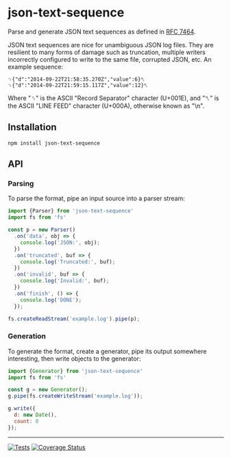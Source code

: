 # json-text-sequence

Parse and generate JSON text sequences as defined in [RFC 7464](https://tools.ietf.org/html/rfc7464).

JSON text sequences are nice for unambiguous JSON log files.  They are resilient
to many forms of damage such as truncation, multiple writers incorrectly
configured to write to the same file, corrupted JSON, etc.  An example sequence:

    ␞{"d":"2014-09-22T21:58:35.270Z","value":6}␤
    ␞{"d":"2014-09-22T21:59:15.117Z","value":12}␤

Where "␞" is the ASCII "Record Separator" character (U+001E), and "␤" is the
ASCII "LINE FEED" character (U+000A), otherwise known as "\n".

## Installation

    npm install json-text-sequence

## API

### Parsing

To parse the format, pipe an input source into a parser stream:

```js
import {Parser} from 'json-text-sequence'
import fs from 'fs'

const p = new Parser()
  .on('data', obj => {
    console.log('JSON:', obj);
  })
  .on('truncated', buf => {
    console.log('Truncated:', buf);
  })
  .on('invalid', buf => {
    console.log('Invalid:', buf);
  })
  .on('finish', () => {
    console.log('DONE');
  });

fs.createReadStream('example.log').pipe(p);
```

### Generation

To generate the format, create a generator, pipe its output somewhere
interesting, then write objects to the generator:

```js
import {Generator} from 'json-text-sequence'
import fs from 'fs'

const g = new Generator();
g.pipe(fs.createWriteStream('example.log'));

g.write({
  d: new Date(),
  count: 0
});
```

---
[![Tests](https://github.com/hildjj/json-text-sequence/workflows/Tests/badge.svg)](https://github.com/hildjj/json-text-sequence/actions?query=workflow%3ATests)
[![Coverage Status](https://coveralls.io/repos/hildjj/json-text-sequence/badge.png?branch=main)](https://coveralls.io/r/hildjj/json-text-sequence?branch=main)
